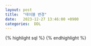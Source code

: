 ```yaml
---
layout: post
title:  "테이블 변경"
date:   2023-12-27 13:46:00 +0900
categories:  DDL
---
```




{% highlight sql %}
{% endhighlight %}